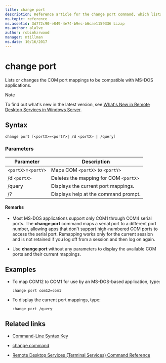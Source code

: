 ```yaml
---
title: change port
description: Reference article for the change port command, which lists or changes the COM port mappings to be compatible with MS-DOS applications.
ms.topic: reference
ms.assetid: 3d772c90-e849-4e74-b9ec-b6cae1159336 Lizap
ms.author: alalve
author: robinharwood
manager: mtillman
ms.date: 10/16/2017
---
```


# change port



Lists or changes the COM port mappings to be compatible with MS-DOS applications.

> [!NOTE]
> To find out what's new in the latest version, see [What's New in Remote Desktop Services in Windows Server](/previous-versions/windows/it-pro/windows-server-2012-r2-and-2012/dn283323(v=ws.11)).

## Syntax

```
change port [<portX>=<portY>| /d <portX> | /query]
```

### Parameters

| Parameter | Description |
|-----------------|----------------------------------------|
| `<portX>`=`<portY>` | Maps COM `<portX>` to `<portY>` |
| /d `<portX>` | Deletes the mapping for COM `<portX>` |
| /query | Displays the current port mappings. |
| /? | Displays help at the command prompt. |

#### Remarks

- Most MS-DOS applications support only COM1 through COM4 serial ports. The **change port** command maps a serial port to a different port number, allowing apps that don't support high-numbered COM ports to access the serial port. Remapping works only for the current session and is not retained if you log off from a session and then log on again.

- Use **change port** without any parameters to display the available COM ports and their current mappings.

## Examples

- To map COM12 to COM1 for use by an MS-DOS-based application, type:

  ```
  change port com12=com1
  ```

- To display the current port mappings, type:

  ```
  change port /query
  ```

## Related links

- [Command-Line Syntax Key](command-line-syntax-key.md)

- [change command](change.md)

- [Remote Desktop Services (Terminal Services) Command Reference](remote-desktop-services-terminal-services-command-reference.md)
